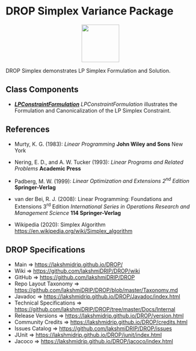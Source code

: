 # DROP Simplex Variance Package

<p align="center"><img src="https://github.com/lakshmiDRIP/DROP/blob/master/DRIP_Logo.gif?raw=true" width="100"></p>

DROP Simplex demonstrates LP Simplex Formulation and Solution.


## Class Components

 * [***LPConstraintFormulation***](https://github.com/lakshmiDRIP/DROP/tree/master/src/main/java/org/drip/sample/simplex/LPConstraintFormulation.java)
 <i>LPConstraintFormulation</i> illustrates the Formulation and Canonicalization of the LP Simplex Constraint.


## References

 * Murty, K. G. (1983): <i>Linear Programming</i> <b>John Wiley and Sons</b> New York

 * Nering, E. D., and A. W. Tucker (1993): <i>Linear Programs and Related Problems</i> <b>Academic Press</b>

 * Padberg, M. W. (1999): <i>Linear Optimization and Extensions 2<sup>nd</sup> Edition</i> <b>Springer-Verlag</b>

 * van der Bei, R. J. (2008): Linear Programming: Foundations and Extensions 3<sup>rd</sup> Edition <i>International Series in Operations Research and Management Science</i> <b>114 Springer-Verlag</b>

 * Wikipedia (2020): Simplex Algorithm https://en.wikipedia.org/wiki/Simplex_algorithm


## DROP Specifications

 * Main                     => https://lakshmidrip.github.io/DROP/
 * Wiki                     => https://github.com/lakshmiDRIP/DROP/wiki
 * GitHub                   => https://github.com/lakshmiDRIP/DROP
 * Repo Layout Taxonomy     => https://github.com/lakshmiDRIP/DROP/blob/master/Taxonomy.md
 * Javadoc                  => https://lakshmidrip.github.io/DROP/Javadoc/index.html
 * Technical Specifications => https://github.com/lakshmiDRIP/DROP/tree/master/Docs/Internal
 * Release Versions         => https://lakshmidrip.github.io/DROP/version.html
 * Community Credits        => https://lakshmidrip.github.io/DROP/credits.html
 * Issues Catalog           => https://github.com/lakshmiDRIP/DROP/issues
 * JUnit                    => https://lakshmidrip.github.io/DROP/junit/index.html
 * Jacoco                   => https://lakshmidrip.github.io/DROP/jacoco/index.html
